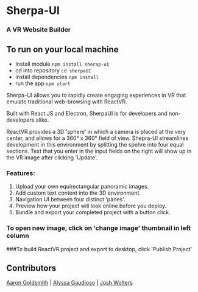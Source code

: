 
# Sherpa-UI
### A VR Website Builder

## To run on your local machine
* Install module `npm install sherap-ui`
* cd into repository `cd sherpaUI`
* install dependencies `npm install`
* run the app `npm start`

Sherpa-UI allows you to rapidly create engaging experiences in VR that emulate traditional web-browsing with ReactVR.

Built with React.JS and Electron, SherpaUI is for developers and non-developers alike.

ReactVR provides a 3D 'sphere' in which a camera is placed at the very center, and allows for a 360° x 360° field of view.  Shepra-UI streamlines development in this environment by splitting the spehre into four equal sections.  Text that you enter in the input fields on the right will show up in the VR image after clicking 'Update'.

### Features:
1. Upload your own equirectangular panoramic images.
2. Add custom text content into the 3D environment.
3. Navigation UI between four distinct 'panes'.
4. Preview how your project will look online before you deploy.
5. Bundle and export your completed project with a button click.

### To open new image, click on 'change image' thumbnail in left column
###To build ReactVR project and export to desktop, click 'Publish Project'


## Contributors
[Aaron Goldsmith](https://github.com/AaronGoldsmith1) | [Alyssa Gaudioso](https://github.com/alyssagaudioso) | [Josh Wolters](https://github.com/joshwolters12)  
